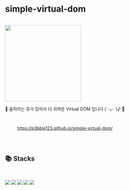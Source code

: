 # simple-virtual-dom

<br/> 

<img src="https://user-images.githubusercontent.com/55519907/172898037-f309d28a-06b2-4bcf-91ee-a4b94f87031b.gif" width=250> 

<br/>

🍥 움직이는 뮤가 있어서 더 귀여운 Virtual DOM 입니다 (´･ᴗ･`)♪ 🍥 

<br/> 

> https://p3bble123.github.io/simple-virtual-dom/

<br/> 

<br/>

## 📚 Stacks 

<br/>

<img src="https://img.shields.io/badge/javascript-F7DF1E?style=for-the-badge&logo=javascript&logoColor=black"> <img src="https://img.shields.io/badge/css-1572B6?style=for-the-badge&logo=css3&logoColor=white"> <img src="https://img.shields.io/badge/node.js-339933?style=for-the-badge&logo=Node.js&logoColor=white"> <img src="https://img.shields.io/badge/html5-E34F26?style=for-the-badge&logo=html5&logoColor=white"> <img src="https://img.shields.io/badge/github-181717?style=for-the-badge&logo=github&logoColor=white">

<br/>
